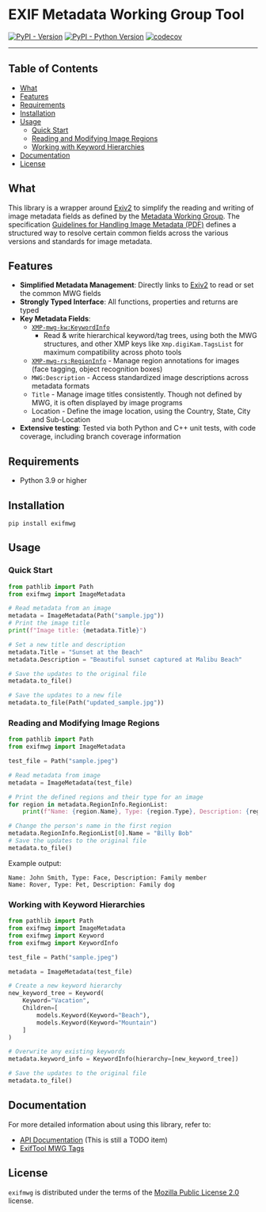 # EXIF Metadata Working Group Tool

[![PyPI - Version](https://img.shields.io/pypi/v/exifmwg.svg)](https://pypi.org/project/exifmwg)
[![PyPI - Python Version](https://img.shields.io/pypi/pyversions/exifmwg.svg)](https://pypi.org/project/exifmwg)
[![codecov](https://codecov.io/github/stumpylog/exifmwg/branch/main/graph/badge.svg?token=PTESS6YUK5)](https://codecov.io/github/stumpylog/exifmwg)

---

## Table of Contents

- [What](#what)
- [Features](#features)
- [Requirements](#requirements)
- [Installation](#installation)
- [Usage](#usage)
  - [Quick Start](#quick-start)
  - [Reading and Modifying Image Regions](#reading-and-modifying-image-regions)
  - [Working with Keyword Hierarchies](#working-with-keyword-hierarchies)
- [Documentation](#documentation)
- [License](#license)

## What

This library is a wrapper around [Exiv2](https://exiv2.org/) to simplify the reading and writing of image metadata fields as defined by the [Metadata Working Group](https://en.wikipedia.org/wiki/Metadata_Working_Group).
The specification [Guidelines for Handling Image Metadata (PDF)](https://web.archive.org/web/20120131102845/http://www.metadataworkinggroup.org/pdf/mwg_guidance.pdf) defines a structured way to resolve certain common fields
across the various versions and standards for image metadata.

## Features

- **Simplified Metadata Management**: Directly links to [Exiv2](https://exiv2.org/) to read or set the common MWG fields
- **Strongly Typed Interface**: All functions, properties and returns are typed
- **Key Metadata Fields**:
  - [`XMP-mwg-kw:KeywordInfo`](https://exiftool.org/TagNames/MWG.html#KeywordInfo)
    - Read & write hierarchical keyword/tag trees, using both the MWG structures, and other XMP keys like `Xmp.digiKam.TagsList` for maximum compatibility across photo tools
  - [`XMP-mwg-rs:RegionInfo`](https://exiftool.org/TagNames/MWG.html#RegionInfo) - Manage region annotations for images (face tagging, object recognition boxes)
  - `MWG:Description` - Access standardized image descriptions across metadata formats
  - `Title` - Manage image titles consistently. Though not defined by MWG, it is often displayed by image programs
  - Location - Define the image location, using the Country, State, City and Sub-Location
- **Extensive testing**: Tested via both Python and C++ unit tests, with code coverage, including branch coverage information

## Requirements

- Python 3.9 or higher

## Installation

```console
pip install exifmwg
```

## Usage

### Quick Start

```python
from pathlib import Path
from exifmwg import ImageMetadata

# Read metadata from an image
metadata = ImageMetadata(Path("sample.jpg"))
# Print the image title
print(f"Image title: {metadata.Title}")

# Set a new title and description
metadata.Title = "Sunset at the Beach"
metadata.Description = "Beautiful sunset captured at Malibu Beach"

# Save the updates to the original file
metadata.to_file()

# Save the updates to a new file
metadata.to_file(Path("updated_sample.jpg"))
```

### Reading and Modifying Image Regions

```python
from pathlib import Path
from exifmwg import ImageMetadata

test_file = Path("sample.jpeg")

# Read metadata from image
metadata = ImageMetadata(test_file)

# Print the defined regions and their type for an image
for region in metadata.RegionInfo.RegionList:
    print(f"Name: {region.Name}, Type: {region.Type}, Description: {region.Description or '(None)'}")

# Change the person's name in the first region
metadata.RegionInfo.RegionList[0].Name = "Billy Bob"
# Save the updates to the original file
metadata.to_file()
```

Example output:

```console
Name: John Smith, Type: Face, Description: Family member
Name: Rover, Type: Pet, Description: Family dog
```

### Working with Keyword Hierarchies

```python
from pathlib import Path
from exifmwg import ImageMetadata
from exifmwg import Keyword
from exifmwg import KeywordInfo

test_file = Path("sample.jpeg")

metadata = ImageMetadata(test_file)

# Create a new keyword hierarchy
new_keyword_tree = Keyword(
    Keyword="Vacation",
    Children=[
        models.Keyword(Keyword="Beach"),
        models.Keyword(Keyword="Mountain")
    ]
)

# Overwrite any existing keywords
metadata.keyword_info = KeywordInfo(hierarchy=[new_keyword_tree])

# Save the updates to the original file
metadata.to_file()
```

## Documentation

For more detailed information about using this library, refer to:

- [API Documentation](#) (This is still a TODO item)
- [ExifTool MWG Tags](https://exiftool.org/TagNames/MWG.html)

## License

`exifmwg` is distributed under the terms of the [Mozilla Public License 2.0](https://spdx.org/licenses/MPL-2.0.html) license.
